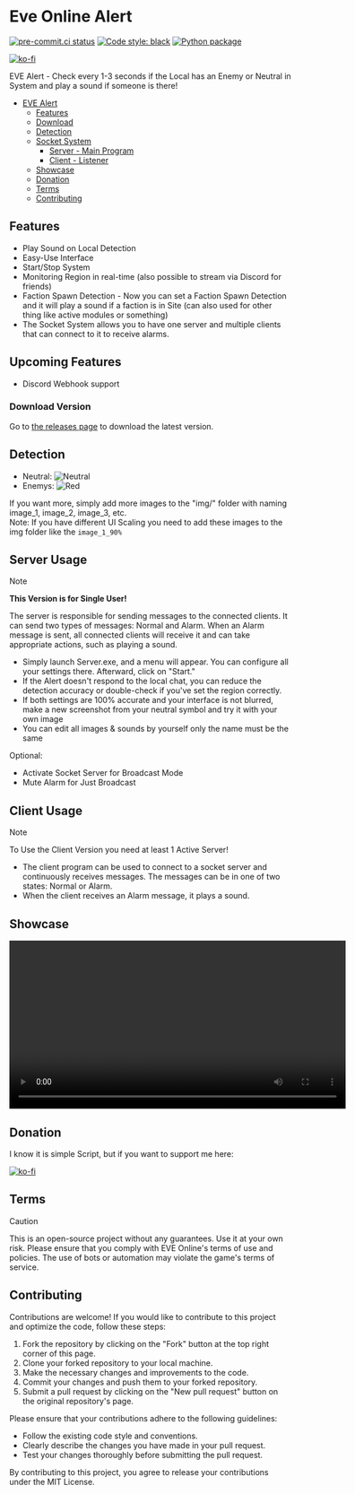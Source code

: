 # Eve Online Alert

[![pre-commit.ci status](https://results.pre-commit.ci/badge/github/Geuthur/EVE-Alert-Opensource/main.svg)](https://results.pre-commit.ci/latest/github/Geuthur/EVE-Alert-Opensource/main)
[![Code style: black](https://img.shields.io/badge/code%20style-black-000000.svg)](https://github.com/psf/black)
[![Python package](https://github.com/Geuthur/EVE-Alert-Opensource/actions/workflows/python-package.yml/badge.svg)](https://github.com/Geuthur/EVE-Alert-Opensource/actions/workflows/python-package.yml)

[![ko-fi](https://ko-fi.com/img/githubbutton_sm.svg)](https://ko-fi.com/W7W810Q5J4)

EVE Alert - Check every 1-3 seconds if the Local has an Enemy or Neutral in System and play a sound if someone is there!

- [EVE Alert](#evealert)
  - [Features](#features)
  - [Download](#step1)
  - [Detection](#detection)
  - [Socket System](#socket)
    - [Server - Main Program](#server)
    - [Client - Listener](#client)
  - [Showcase](#showcase)
  - [Donation](#donation)
  - [Terms](#terms)
  - [Contributing](#contributing)

## Features<a name="features"></a>

- Play Sound on Local Detection
- Easy-Use Interface
- Start/Stop System
- Monitoring Region in real-time (also possible to stream via Discord for friends)
- Faction Spawn Detection - Now you can set a Faction Spawn Detection and it will play a sound if a faction is in Site (can also used for other thing like active modules or something)
- The Socket System allows you to have one server and multiple clients that can connect to it to receive alarms.

## Upcoming Features

- Discord Webhook support

### Download Version<a name="step1"></a>

Go to [the releases page](https://github.com/Geuthur/EVE-Alert-Opensource/releases) to download the latest version.

## Detection<a name="detection"></a>

- Neutral: ![Neutral](https://i.imgur.com/SdjoIs6.png)
- Enemys: ![Red](https://i.imgur.com/O0VTT69.png)

If you want more, simply add more images to the "img/" folder with naming image_1, image_2, image_3, etc.\
Note: If you have different UI Scaling you need to add these images to the img folder like the `image_1_90%`

## Server Usage<a name="server"></a>

> [!NOTE]
> **This Version is for Single User!**

The server is responsible for sending messages to the connected clients. It can send two types of messages: Normal and Alarm. When an Alarm message is sent, all connected clients will receive it and can take appropriate actions, such as playing a sound.

- Simply launch Server.exe, and a menu will appear. You can configure all your settings there. Afterward, click on "Start."
- If the Alert doesn't respond to the local chat, you can reduce the detection accuracy or double-check if you've set the region correctly.
- If both settings are 100% accurate and your interface is not blurred, make a new screenshot from your neutral symbol and try it with your own image
- You can edit all images & sounds by yourself only the name must be the same

Optional:

- Activate Socket Server for Broadcast Mode
- Mute Alarm for Just Broadcast

## Client Usage<a name="client"></a>

> [!NOTE]
> To Use the Client Version you need at least 1 Active Server!

- The client program can be used to connect to a socket server and continuously receives messages. The messages can be in one of two states: Normal or Alarm.
- When the client receives an Alarm message, it plays a sound.

## Showcase<a name="showcase"></a>

<video width="600" controls>
  <source src="https://github.com/Geuthur/EVE-Alert-Opensource/blob/main/evealert/docs/videos/detection.mp4" type="video/mp4">
  Your browser does not support the video tag.
</video>

## Donation<a name="donation"></a>

I know it is simple Script, but if you want to support me here:

[![ko-fi](https://ko-fi.com/img/githubbutton_sm.svg)](https://ko-fi.com/W7W810Q5J4)

## Terms<a name="terms"></a>

> [!CAUTION]
> This is an open-source project without any guarantees. Use it at your own risk.
> Please ensure that you comply with EVE Online's terms of use and policies. The use of bots or automation may violate the game's terms of service.

## Contributing<a name="contributing"></a>

Contributions are welcome! If you would like to contribute to this project and optimize the code, follow these steps:

1. Fork the repository by clicking on the "Fork" button at the top right corner of this page.
1. Clone your forked repository to your local machine.
1. Make the necessary changes and improvements to the code.
1. Commit your changes and push them to your forked repository.
1. Submit a pull request by clicking on the "New pull request" button on the original repository's page.

Please ensure that your contributions adhere to the following guidelines:

- Follow the existing code style and conventions.
- Clearly describe the changes you have made in your pull request.
- Test your changes thoroughly before submitting the pull request.

By contributing to this project, you agree to release your contributions under the MIT License.
